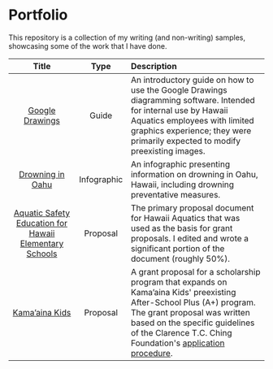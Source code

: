 # Portfolio
This repository is a collection of my writing (and non-writing) samples, showcasing some of the work that I have done.

| Title | Type | Description |
| :---: | :---: | :--- |
| [Google Drawings](https://github.com/aaronschmaltz/portfolio/blob/main/guides/google-drawings.md) | Guide | An introductory guide on how to use the Google Drawings diagramming software. Intended for internal use by Hawaii Aquatics employees with limited graphics experience; they were primarily expected to modify preexisting images. |
| [Drowning in Oahu](https://github.com/aaronschmaltz/portfolio/blob/main/infographics/drowning-infographic.png) | Infographic | An infographic presenting information on drowning in Oahu, Hawaii, including drowning preventative measures. |
| [Aquatic Safety Education for Hawaii Elementary Schools](https://github.com/aaronschmaltz/portfolio/blob/main/proposals/aquatic-safety-education.md) | Proposal | The primary proposal document for Hawaii Aquatics that was used as the basis for grant proposals. I edited and wrote a significant portion of the document (roughly 50%). |
| [Kama’aina Kids](https://github.com/aaronschmaltz/portfolio/blob/main/proposals/kamaaina-kids.md) | Proposal | A grant proposal for a scholarship program that expands on Kama’aina Kids' preexisting After-School Plus (A+) program. The grant proposal was written based on the specific guidelines of the Clarence T.C. Ching Foundation's [application procedure](https://www.clarencetcchingfoundation.org/grant-seekers/). |
